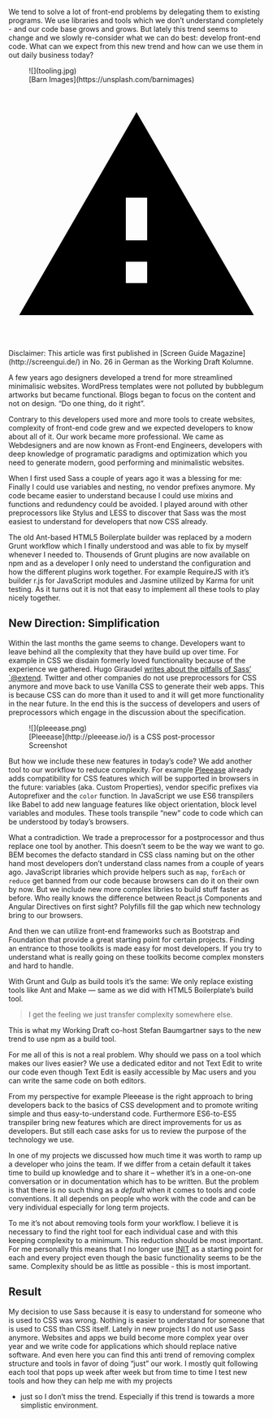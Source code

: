 <p class="post__intro">
  We tend to solve a lot of front-end problems by delegating them to existing
  programs. We use libraries and tools which we don’t understand completely -
  and our code base grows and grows. But lately this trend seems to change and
  we slowly re-consider what we can do best: develop front-end code. What can we
  expect from this new trend and how can we use them in out daily business
  today?
</p>

<figure class="image image--block" markdown="1">
  ![](tooling.jpg)

<figcaption class="image__caption image__caption--no-border" markdown="1">
  <span class="image__caption__copywrite">[Barn Images](https://unsplash.com/barnimages)</span>
</figcaption>
</figure>

<svg viewBox="0 0 24 24" xmlns="http://www.w3.org/2000/svg" class="icon icon--warning icon--left">
  <path d="M1 21h22L12 2 1 21zm12-3h-2v-2h2v2zm0-4h-2v-4h2v4z">
</svg> Disclaimer: This article was first published in
[Screen Guide Magazine](http://screengui.de/) in No. 26 in German as the
Working Draft Kolumne.

A few years ago designers developed a trend for more streamlined minimalisic
websites. WordPress templates were not polluted by bubblegum artworks but became
functional. Blogs began to focus on the content and not on design. “Do one
thing, do it right”.

Contrary to this developers used more and more tools to create websites,
complexity of front-end code grew and we expected developers to know about all
of it. Our work became more professional. We came as Webdesigners and are now
known as Front-end Engineers, developers with deep knowledge of programatic
paradigms and optimization which you need to generate modern, good performing
and minimalistic websites.

When I first used Sass a couple of years ago it was a blessing for me: Finally I
could use variables and nesting, no vendor prefixes anymore. My code became
easier to understand because I could use mixins and functions and redundency
could be avoided. I played around with other preprocessors like Stylus and LESS
to discover that Sass was the most easiest to understand for developers that now
CSS already.

The old Ant-based HTML5 Boilerplate builder was replaced by a modern Grunt
workflow which I finally understood and was able to fix by myself whenever I
needed to. Thousends of Grunt plugins are now available on npm and as a
developer I only need to understand the configuration and how the different
plugins work together. For example RequireJS with it’s builder r.js for
JavaScript modules and Jasmine utilized by Karma for unit testing. As it turns
out it is not that easy to implement all these tools to play nicely together.

## New Direction: Simplification

Within the last months the game seems to change. Developers want to leave behind
all the complexity that they have build up over time. For example in CSS
we disdain formerly loved functionality because of the experience we gathered.
Hugo Giraudel
[writes about the pitfalls of Sass’ `@extend](http://www.sitepoint.com/avoid-sass-extend/).
Twitter and other companies do not use preprocessors for CSS anymore and move
back to use Vanilla CSS to generate their web apps. This is because CSS can do
more than it used to and it will get more functionality in the near future. In
the end this is the success of developers and users of preprocessors which
engage in the discussion about the specification.

<figure class="image image--left" markdown="1">
  ![](pleeease.png)

<figcaption class="image__caption" markdown="1">
  [Pleeease](http://pleeease.io/) is a CSS post-processor
  <span class="image__caption__copywrite">Screenshot</span>
</figcaption>
</figure>

But how we include these new features in today’s code? We add another tool to
our workflow to reduce complexity. For example [Pleeease](http://pleeease.io/)
already adds compatibility for CSS features which will be supported in browsers
in the future: variables (aka. Custom Properties), vendor specific prefixes via
Autoprefixer and the `color` function. In JavaScript we use ES6 transpilers like
Babel to add new language features like object orientation, block level
variables and modules. These tools transpile “new” code to code which can be
understood by today’s browsers.

What a contradiction. We trade a preprocessor for a postprocessor and thus
replace one tool by another. This doesn’t seem to be the way we want to go. BEM
becomes the defacto standard in CSS class naming but on the other hand most
developers don’t understand class names from a couple of years ago. JavaScript
libraries which provide helpers such as `map`, `forEach` or `reduce` get banned
from our code because browsers can do it on their own by now. But we include new
more complex libries to build stuff faster as before. Who really knows the
difference between React.js Components and Angular Directives on first sight?
Polyfills fill the gap which new technology bring to our browsers.

And then we can utilize front-end frameworks such as Bootstrap and Foundation
that provide a great starting point for certain projects. Finding an entrance to
those toolkits is made easy for most developers. If you try to understand what
is really going on these toolkits become complex monsters and hard to handle.

With Grunt and Gulp as build tools it’s the same: We only replace existing tools
like Ant and Make — same as we did with HTML5 Boilerplate’s build tool.

> I get the feeling we just transfer complexity somewhere else.

This is what my Working Draft co-host Stefan Baumgartner says to the new trend
to use npm as a build tool.

For me all of this is not a real problem. Why should we pass on a tool which
makes our lives easier? We use a dedicated editor and not Text Edit to write our
code even though Text Edit is easily accessible by Mac users and you can write
the same code on both editors.

From my perspective for example Pleeease is the right approach to bring
developers back to the basics of CSS development and to promote writing simple
and thus easy-to-understand code. Furthermore ES6-to-ES5 transpiler bring new
features which are direct improvements for us as developers. But still each case
asks for us to review the purpose of the technology we use.

In one of my projects we discussed how much time it was worth to ramp up a
developer who joins the team. If we differ from a cetain default it takes time
to build up knowledge and to share it – whether it’s in a one-on-one
conversation or in documentation which has to be written. But the problem is
that there is no such thing as a _default_ when it comes to tools and code
conventions. It all depends on people who work with the code and can be very
individual especially for long term projects.

To me it’s not about removing tools form your workflow. I believe it is
necessary to find the right tool for each individual case and with this keeping
complexity to a minimum. This reduction should be most important. For me
personally this means that I no longer use [INIT](http://use-init.com/) as a
starting point for each and every project even though the basic functionality
seems to be the same. Complexity should be as little as possible - this is most
important.

## Result

My decision to use Sass because it is easy to understand for someone who is used
to CSS was wrong. Nothing is easier to understand for someone that is used to
CSS than CSS itself. Lately in new projects I do not use Sass anymore.
Websites and apps we build become more complex year over year and we write code
for applications which should replace native software. And even here you can
find this anti trend of removing complex structure and tools in favor of doing
“just” our work. I mostly quit following each tool that pops up week after week
but from time to time I test new tools and how they can help me with my projects
- just so I don’t miss the trend. Especially if this trend is towards a more
simplistic environment.

